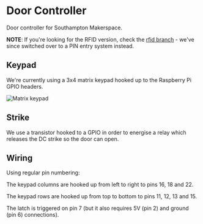 Door Controller
===============

Door controller for Southampton Makerspace.

**NOTE**: If you're looking for the RFID version, check the [rfid
branch](https://github.com/somakeit/door-controller/tree/rfid) - we've
since switched over to a PIN entry system instead.

Keypad
------

We're currently using a 3x4 matrix keypad hooked up to the Raspberry
Pi GPIO headers.

![Matrix keypad](http://www.adafruit.com/images/970x728/419-00.jpg)

Strike
------

We use a transistor hooked to a GPIO in order to energise a relay which
releases the DC strike so the door can open.

Wiring
------

Using regular pin numbering:

The keypad columns are hooked up from left to right to pins 16, 18 and
22.

The keypad rows are hooked up from top to bottom to pins 11, 12, 13 and
15.

The latch is triggered on pin 7 (but it also requires 5V (pin 2) and
ground (pin 6) connections).
